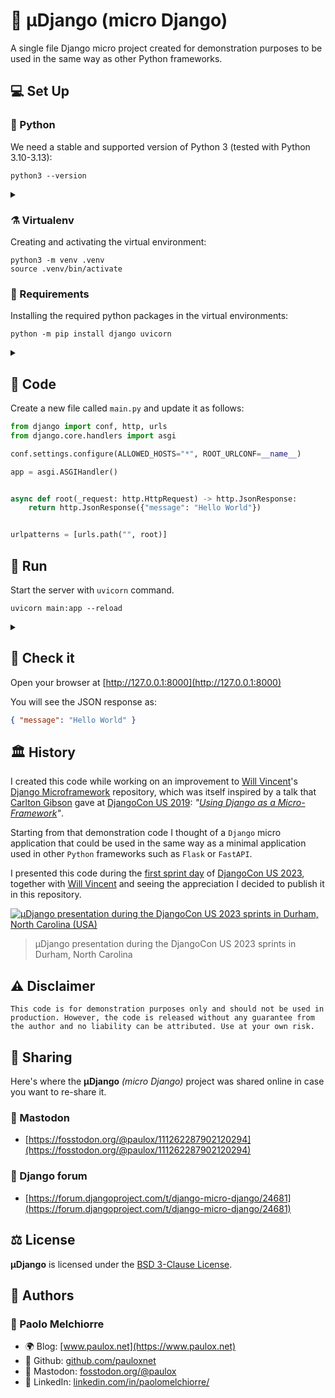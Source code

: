 # 🧬 μDjango (micro Django)

A single file Django micro project created for demonstration purposes to be used in the same way as other Python frameworks.

## 💻 Set Up

### 🐍 Python

We need a stable and supported version of Python 3 (tested with Python 3.10-3.13):

```console
python3 --version
```
<details><summary></summary><pre>Python 3.13.0</pre></details>

### ⚗️ Virtualenv

Creating and activating the virtual environment:

```console
python3 -m venv .venv
source .venv/bin/activate
```

### 🧩 Requirements

Installing the required python packages in the virtual environments:

```console
python -m pip install django uvicorn
```
<details><summary></summary><pre>Collecting django
  Using cached Django-5.1.2-py3-none-any.whl.metadata (4.2 kB)
Collecting uvicorn
  Using cached uvicorn-0.31.1-py3-none-any.whl.metadata (6.6 kB)
Collecting asgiref<4,>=3.8.1 (from django)
  Using cached asgiref-3.8.1-py3-none-any.whl.metadata (9.3 kB)
Collecting sqlparse>=0.3.1 (from django)
  Using cached sqlparse-0.5.1-py3-none-any.whl.metadata (3.9 kB)
Collecting click>=7.0 (from uvicorn)
  Using cached click-8.1.7-py3-none-any.whl.metadata (3.0 kB)
Collecting h11>=0.8 (from uvicorn)
  Using cached h11-0.14.0-py3-none-any.whl.metadata (8.2 kB)
Using cached Django-5.1.2-py3-none-any.whl (8.3 MB)
Using cached uvicorn-0.31.1-py3-none-any.whl (63 kB)
Using cached asgiref-3.8.1-py3-none-any.whl (23 kB)
Using cached click-8.1.7-py3-none-any.whl (97 kB)
Using cached h11-0.14.0-py3-none-any.whl (58 kB)
Using cached sqlparse-0.5.1-py3-none-any.whl (44 kB)
Installing collected packages: sqlparse, h11, click, asgiref, uvicorn, django
Successfully installed asgiref-3.8.1 click-8.1.7 django-5.1.2 h11-0.14.0 sqlparse-0.5.1 uvicorn-0.31.1</pre></details>

## 🧮 Code

Create a new file called `main.py` and update it as follows:

```python
from django import conf, http, urls
from django.core.handlers import asgi

conf.settings.configure(ALLOWED_HOSTS="*", ROOT_URLCONF=__name__)

app = asgi.ASGIHandler()


async def root(_request: http.HttpRequest) -> http.JsonResponse:
    return http.JsonResponse({"message": "Hello World"})


urlpatterns = [urls.path("", root)]
```

## 🏃 Run

Start the server with `uvicorn` command.

```console
uvicorn main:app --reload
```
<details><summary></summary><pre>INFO:     Uvicorn running on http://127.0.0.1:8000 (Press CTRL+C to quit)
INFO:     Started reloader process [...] using StatReload
INFO:     Started server process [...]
INFO:     Waiting for application startup.
INFO:     ASGI 'lifespan' protocol appears unsupported.
INFO:     Application startup complete.</pre></details>

## 🔬 Check it

Open your browser at [http://127.0.0.1:8000](http://127.0.0.1:8000)

You will see the JSON response as:

```json
{ "message": "Hello World" }
```

## 🏛️ History

I created this code while working on an improvement to [Will Vincent](https://github.com/wsvincent)'s [Django Microframework](https://github.com/wsvincent/django-microframework) repository, which was itself inspired by a talk that [Carlton Gibson](https://github.com/carltongibson) gave at [DjangoCon US 2019](https://2019.djangocon.us/talks/using-django-as-a-micro-framework-on-the/): _"[Using Django as a Micro-Framework](https://www.youtube.com/watch?v=w9cYEovduWI)"_.

Starting from that demonstration code I thought of a `Django` micro application that could be used in the same way as a minimal application used in other `Python` frameworks such as `Flask` or `FastAPI`.

I presented this code during the [first sprint day](https://2023.djangocon.us/sprints/thursday/) of [DjangoCon US 2023](https://2023.djangocon.us), together with [Will Vincent](https://github.com/wsvincent) and seeing the appreciation I decided to publish it in this repository.

[![μDjango presentation during the DjangoCon US 2023 sprints in Durham, North Carolina (USA)](https://cdn.fosstodon.org/media_attachments/files/111/262/282/120/320/402/original/0b644dcffe2eeecf.jpg "© 2023 Paolo Melchiorre CC BY-NC-SA “μDjango presentation during the DjangoCon US 2023 sprints in Durham, North Carolina (USA)”")](https://fosstodon.org/@paulox/111262287902120294)

> μDjango presentation during the DjangoCon US 2023 sprints in Durham, North Carolina

## ⚠️ Disclaimer

`This code is for demonstration purposes only and should not be used in production. However, the code is released without any guarantee from the author and no liability can be attributed. Use at your own risk.`

## 💬 Sharing

Here's where the **μDjango** _(micro Django)_ project was shared online in case you want to re-share it.

### 🦣 Mastodon

- [https://fosstodon.org/@paulox/111262287902120294](https://fosstodon.org/@paulox/111262287902120294)

### 📣 Django forum

- [https://forum.djangoproject.com/t/django-micro-django/24681](https://forum.djangoproject.com/t/django-micro-django/24681)

## ⚖️ License

**μDjango** is licensed under the [BSD 3-Clause License](https://github.com/pauloxnet/uDjango/blob/main/LICENSE).

## 👥 Authors

### 👤 Paolo Melchiorre

- 🌍 Blog: [www.paulox.net](https://www.paulox.net)
- 🐙 Github: [github.com/pauloxnet](https://github.com/pauloxnet)
- 🦣 Mastodon: [fosstodon.org/@paulox](https://fosstodon.org/@paulox)
- 👔 LinkedIn: [linkedin.com/in/paolomelchiorre/](https://www.linkedin.com/in/paolomelchiorre/)
